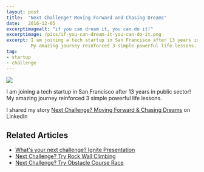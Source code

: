```yaml
---
layout: post
title:  "Next Challenge? Moving Forward and Chasing Dreams"
date:   2016-12-05
excerptimagealt: "if you can dream it, you can do it!"
excerptimage: /pics/if-you-can-dream-it-you-can-do-it.png
excerpt: I am joining a tech startup in San Francisco after 13 years in public sector! 
         My amazing journey reinforced 3 simple powerful life lessons. I shared my story on LinkedIn.
tag:
- startup
- challenge
---
```


<img src="http://harishvc.com/pics/harish-name-plate.jpg"/>

I am joining a tech startup in San Francisco after 13 years in public sector! My amazing journey reinforced 3 simple powerful life lessons.

I shared my story [Next Challenge? Moving Forward & Chasing Dreams](https://www.linkedin.com/pulse/next-challenge-moving-forward-chasing-dreams-harish-chakravarthy) on LinkedIn

## Related Articles 
* [What's your next challenge? Ignite Presentation](http://harishvc.com/2015/04/30/whats-is-your-next-challenge/)
* [Next Challenge? Try Rock Wall Climbing](http://t.co/ExzJ4x0RO8)
* [Next Challenge? Try Obstacle Course Race](http://linkd.in/1H4PoVl)
